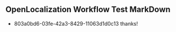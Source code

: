 ## OpenLocalization Workflow Test MarkDown
* 803a0bd6-03fe-42a3-8429-11063d1d0c13 
thanks!<!--HONumber=Mar16_HO3-->
